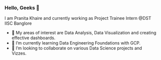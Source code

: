 ### Hello, Geeks 👋



I am Pranita Khaire and currently working as Project Trainee Intern @DST IISC Banglore
- 🔭 My areas of interest are Data Analysis, Data Visualization and creating effective dashboards.
- 🌱 I’m currently learning Data Engineering Foundations with GCP.
- 👯 I’m looking to collaborate on various Data Science projects and Vizzes.



<!--
**prani98/prani98** is a ✨ _special_ ✨ repository because its `README.md` (this file) appears on your GitHub profile.


